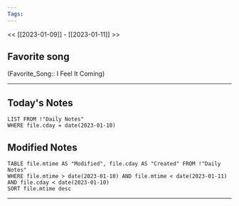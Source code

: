 ```yaml
---
Tags:
---
```

<< [[2023-01-09]] - [[2023-01-11]] >>
## Favorite song
(Favorite_Song:: I Feel It Coming)
___
## Today's Notes
```dataview
LIST FROM !"Daily Notes"
WHERE file.cday = date(2023-01-10)
```
## Modified Notes
```dataview
TABLE file.mtime AS "Modified", file.cday AS "Created" FROM !"Daily Notes" 
WHERE file.mtime > date(2023-01-10) AND file.mtime < date(2023-01-11) AND file.cday < date(2023-01-10)
SORT file.mtime desc
```
___
